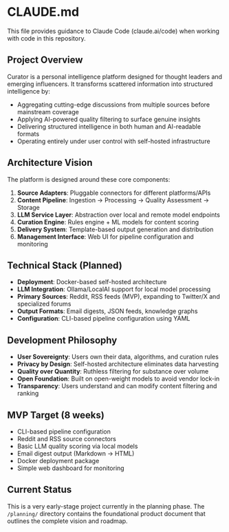 # CLAUDE.md

This file provides guidance to Claude Code (claude.ai/code) when working with code in this repository.

## Project Overview

Curator is a personal intelligence platform designed for thought leaders and emerging influencers. It transforms scattered information into structured intelligence by:

- Aggregating cutting-edge discussions from multiple sources before mainstream coverage
- Applying AI-powered quality filtering to surface genuine insights  
- Delivering structured intelligence in both human and AI-readable formats
- Operating entirely under user control with self-hosted infrastructure

## Architecture Vision

The platform is designed around these core components:

1. **Source Adapters**: Pluggable connectors for different platforms/APIs
2. **Content Pipeline**: Ingestion → Processing → Quality Assessment → Storage
3. **LLM Service Layer**: Abstraction over local and remote model endpoints
4. **Curation Engine**: Rules engine + ML models for content scoring
5. **Delivery System**: Template-based output generation and distribution
6. **Management Interface**: Web UI for pipeline configuration and monitoring

## Technical Stack (Planned)

- **Deployment**: Docker-based self-hosted architecture
- **LLM Integration**: Ollama/LocalAI support for local model processing
- **Primary Sources**: Reddit, RSS feeds (MVP), expanding to Twitter/X and specialized forums
- **Output Formats**: Email digests, JSON feeds, knowledge graphs
- **Configuration**: CLI-based pipeline configuration using YAML

## Development Philosophy

- **User Sovereignty**: Users own their data, algorithms, and curation rules
- **Privacy by Design**: Self-hosted architecture eliminates data harvesting
- **Quality over Quantity**: Ruthless filtering for substance over volume
- **Open Foundation**: Built on open-weight models to avoid vendor lock-in
- **Transparency**: Users understand and can modify content filtering and ranking

## MVP Target (8 weeks)

- CLI-based pipeline configuration
- Reddit and RSS source connectors  
- Basic LLM quality scoring via local models
- Email digest output (Markdown → HTML)
- Docker deployment package
- Simple web dashboard for monitoring

## Current Status

This is a very early-stage project currently in the planning phase. The `/planning/` directory contains the foundational product document that outlines the complete vision and roadmap.